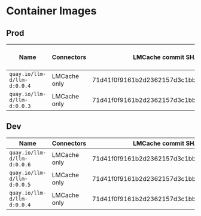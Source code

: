# Container Images

## Prod

| Name | Connectors | LMCache commit SHA | vLLM commit SHA  | vLLM branch | Changes |
|-|-|-|-|-|-|
| `quay.io/llm-d/llm-d:0.0.4` | LMCache only | 71d41f0f9161b2d2362157d3c1bbf185e2d3a807 | - | pd_scheduling_lmcache | H100 support |
| `quay.io/llm-d/llm-d:0.0.3` | LMCache only | 71d41f0f9161b2d2362157d3c1bbf185e2d3a807 | - | - | - |

## Dev

| Name | Connectors | LMCache commit SHA | vLLM branch | vLLM commit SHA | Changes
|-|-|-|-|-|-|
| `quay.io/llm-d/llm-d:0.0.6` | LMCache only |71d41f0f9161b2d2362157d3c1bbf185e2d3a807 | pd_scheduling_lmcache | - | - |
| `quay.io/llm-d/llm-d:0.0.5` | LMCache only |71d41f0f9161b2d2362157d3c1bbf185e2d3a807 | pd_scheduling_lmcache | - | H100 support |
| `quay.io/llm-d/llm-d:0.0.4` | LMCache only | 71d41f0f9161b2d2362157d3c1bbf185e2d3a807 | - | 1c2bc7ead019cdf5b04b2f1d07b00982352f85ef |
